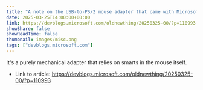 ```yaml
---
title: "A note on the USB-to-PS/2 mouse adapter that came with Microsoft mouse devices"
date: 2025-03-25T14:00:00+00:00
link: https://devblogs.microsoft.com/oldnewthing/20250325-00/?p=110993
showShare: false
showReadTime: false
thumbnail: images/misc.png
tags: ["devblogs.microsoft.com"]
---
```

It's a purely mechanical adapter that relies on smarts in the mouse itself.

- Link to article: https://devblogs.microsoft.com/oldnewthing/20250325-00/?p=110993